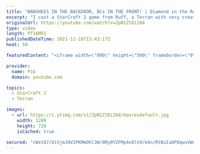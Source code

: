 ```yaml
---
title: "BANSHEES IN THE BACKDOOR, BCs IN THE FRONT! | Diamond in the Ruff #60 - StarCraft 2"
excerpt: "I cast a StarCraft 2 game from Ruff, a Terran with very creative gameplay. How will he ruff up his Protoss opponent?  💎 Diamond in the Ruff: https://www.youtube.com/playlist?list=PLFUDU8AOevUfdEq20wYq8Sm9z3sc1yn0l 💎 Follow Ruff: https://www.twitch.tv/ruff_stuff_tv | https://www.youtube.com/ruff_stuff"
originalUrl: https://youtube.com/watch?v=ZpN1ZtDiI04
type: video
length: PT16M5S
publishedDateTime: 2021-12-16T13:43:17Z
heat: 50

featuredContent: "<iframe width=\"800\" height=\"500\" frameborder=\"0\" src=\"https://www.youtube.com/embed/ZpN1ZtDiI04\" allow=\"accelerometer; autoplay; encrypted-media; gyroscope; picture-in-picture\" allowfullscreen></iframe>"

provider:
  name: PiG
  domain: youtube.com

topics:
  - StarCraft 2
  - Terran

images:
  - url: https://i.ytimg.com/vi/ZpN1ZtDiI04/maxresdefault.jpg
    width: 1280
    height: 720
    isCached: true

secured: "cWxtQ7/OiVjmJ0V2PKMmOhl3W/0Ry0YZFMp4v8lVd/k6n/RtBuIa6POqwxVWqd0a/3ffh5vJ04B5e0sIm4RJ1LvUT36cqn+yyqDZTWeVBz3U0pAFDDZX5rpFnLXR3u1Vd3owo2MiVtxeRu/yoIIIu3Sio4eb9b0k9NzvaobqyA8PJMCZ0WB3JYSfLTDVPXa+5cQXSicxUSgLq7mnapTI4zuXJZwB/Z48nWBjkSd7H0yWzQ7HtCX6Nk7QlvNoVMCkYPPX0nI0i+1pmH7cic8vrLVnA7l6b8jLI0c9TIZYhKyjLaTjWj0QmPo1PZIBSaZkG0ZDMKTJZEg/BszPWkgpCsyiZz5Iy/ugVKCU7GXYsxSy+HJ1CEmN/nlM7tFmm4DpHt757WIjJZtYUIqWSh0qDkNualLxT48YSpNjWAtrqQI=;XAAkkPzwtmv+Swxj1yoLqw=="
---
```


